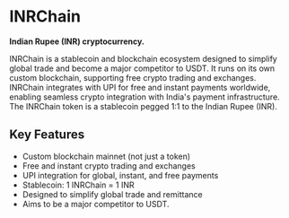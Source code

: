 # INRChain

**Indian Rupee (INR) cryptocurrency.**

INRChain is a stablecoin and blockchain ecosystem designed to simplify global trade and become a major competitor to USDT. It runs on its own custom blockchain, supporting free crypto trading and exchanges. INRChain integrates with UPI for free and instant payments worldwide, enabling seamless crypto integration with India's payment infrastructure. The INRChain token is a stablecoin pegged 1:1 to the Indian Rupee (INR).

## Key Features
- Custom blockchain mainnet (not just a token)
- Free and instant crypto trading and exchanges
- UPI integration for global, instant, and free payments
- Stablecoin: 1 INRChain = 1 INR
- Designed to simplify global trade and remittance
- Aims to be a major competitor to USDT.
